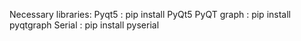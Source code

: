 Necessary libraries:
Pyqt5 : pip install PyQt5
PyQT graph : pip install pyqtgraph
Serial : pip install pyserial
